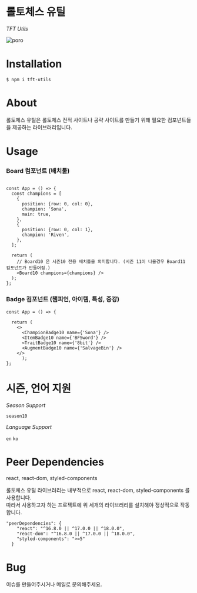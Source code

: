 # 롤토체스 유틸
*TFT Utils*

![poro](https://tft-utils.s3.ap-northeast-2.amazonaws.com/assets/poro.jpeg)

# Installation

```
$ npm i tft-utils
```

# About

롤토체스 유틸은 롤토체스 전적 사이트나 공략 사이트를 만들기 위해 필요한 컴포넌트들을 제공하는 라이브러리입니다. 

# Usage

### Board 컴포넌트 (배치툴)

```tsx

const App = () => {
  const champions = [
    {
      position: {row: 0, col: 0},
      champion: 'Sona',
      main: true,
    },
    {
      position: {row: 0, col: 1},
      champion: 'Riven',
    },
  ];
  
  return (
    // Board10 은 시즌10 전용 배치툴을 의미합니다. (시즌 11이 나올경우 Board11 컴포넌트가 만들어짐.)
    <Board10 champions={champions} />
  );
};
```

### Badge 컴포넌트 (챔피언, 아이템, 특성, 증강)

```tsx
const App = () => {

  return (
    <>
      <ChampionBadge10 name={'Sona'} />
      <ItemBadge10 name={'BFSword'} />
      <TraitBadge10 name={'8bit'} />
      <AugmentBadge10 name={'SalvageBin'} />
    </>
      );
};
```

# 시즌, 언어 지원
 
*Season Support*

`season10`

*Language Support*

`en` `ko`

# Peer Dependencies

react, react-dom, styled-components <br>

롤토체스 유틸 라이브러리는 내부적으로 react, react-dom, styled-components 를 사용합니다. <br>
따라서 사용하고자 하는 프로젝트에 위 세개의 라이브러리를 설치해야 정상적으로 작동합니다. <br>

```
"peerDependencies": {
    "react": "^16.8.0 || ^17.0.0 || ^18.0.0",
    "react-dom": "^16.8.0 || ^17.0.0 || ^18.0.0",
    "styled-components": ">=5"
  }
```

# Bug

이슈를 만들어주시거나 메일로 문의해주세요.


